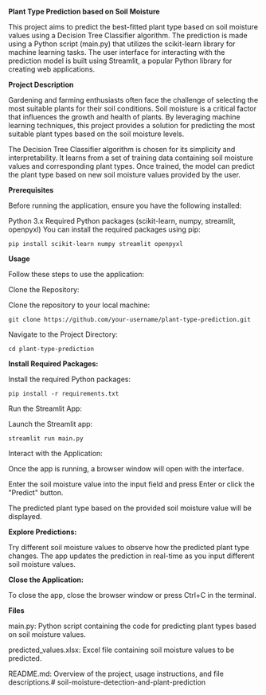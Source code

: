 **Plant Type Prediction based on Soil Moisture**


This project aims to predict the best-fitted plant type based on soil moisture values using a Decision Tree Classifier algorithm. The prediction is made using a Python script (main.py) that utilizes the scikit-learn library for machine learning tasks. The user interface for interacting with the prediction model is built using Streamlit, a popular Python library for creating web applications.

**Project Description**

Gardening and farming enthusiasts often face the challenge of selecting the most suitable plants for their soil conditions. Soil moisture is a critical factor that influences the growth and health of plants. By leveraging machine learning techniques, this project provides a solution for predicting the most suitable plant types based on the soil moisture levels.

The Decision Tree Classifier algorithm is chosen for its simplicity and interpretability. It learns from a set of training data containing soil moisture values and corresponding plant types. Once trained, the model can predict the plant type based on new soil moisture values provided by the user.

**Prerequisites**

Before running the application, ensure you have the following installed:

Python 3.x
Required Python packages (scikit-learn, numpy, streamlit, openpyxl)
You can install the required packages using pip:

```
pip install scikit-learn numpy streamlit openpyxl
```

**Usage**

Follow these steps to use the application:

Clone the Repository:

Clone the repository to your local machine:

```
git clone https://github.com/your-username/plant-type-prediction.git
```

Navigate to the Project Directory:

```
cd plant-type-prediction
```

**Install Required Packages:**

Install the required Python packages:

```
pip install -r requirements.txt
```

Run the Streamlit App:

Launch the Streamlit app:

```
streamlit run main.py
```

Interact with the Application:

Once the app is running, a browser window will open with the interface.

Enter the soil moisture value into the input field and press Enter or click the "Predict" button.

The predicted plant type based on the provided soil moisture value will be displayed.


**Explore Predictions:**

Try different soil moisture values to observe how the predicted plant type changes.
The app updates the prediction in real-time as you input different soil moisture values.

**Close the Application:**

To close the app, close the browser window or press Ctrl+C in the terminal.


**Files**

main.py: Python script containing the code for predicting plant types based on soil moisture values.

predicted_values.xlsx: Excel file containing soil moisture values to be predicted.

README.md: Overview of the project, usage instructions, and file descriptions.# soil-moisture-detection-and-plant-prediction
